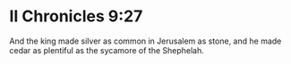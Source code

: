 # II Chronicles 9:27

And the king made silver as common in Jerusalem as stone, and he made cedar as plentiful as the sycamore of the Shephelah.
